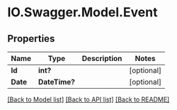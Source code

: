 # IO.Swagger.Model.Event
## Properties

Name | Type | Description | Notes
------------ | ------------- | ------------- | -------------
**Id** | **int?** |  | [optional] 
**Date** | **DateTime?** |  | [optional] 

[[Back to Model list]](../README.md#documentation-for-models) [[Back to API list]](../README.md#documentation-for-api-endpoints) [[Back to README]](../README.md)

